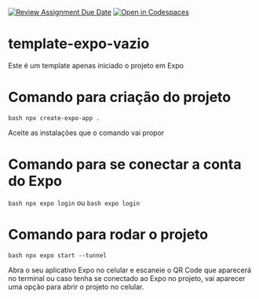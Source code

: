 [![Review Assignment Due Date](https://classroom.github.com/assets/deadline-readme-button-24ddc0f5d75046c5622901739e7c5dd533143b0c8e959d652212380cedb1ea36.svg)](https://classroom.github.com/a/2y7FyBCw)
[![Open in Codespaces](https://classroom.github.com/assets/launch-codespace-7f7980b617ed060a017424585567c406b6ee15c891e84e1186181d67ecf80aa0.svg)](https://classroom.github.com/open-in-codespaces?assignment_repo_id=14880111)
# template-expo-vazio
Este é um template apenas iniciado o projeto em Expo

# Comando para criação do projeto
```bash npx create-expo-app .```

Aceite as instalações que o comando vai propor

# Comando para se conectar a conta do Expo
```bash npx expo login``` ou ```bash expo login```

# Comando para rodar o projeto
```bash npx expo start --tunnel```

Abra o seu aplicativo Expo no celular e escaneie o QR Code que aparecerá no terminal ou caso tenha se conectado ao Expo no projeto, vai aparecer uma opção para abrir o projeto no celular.